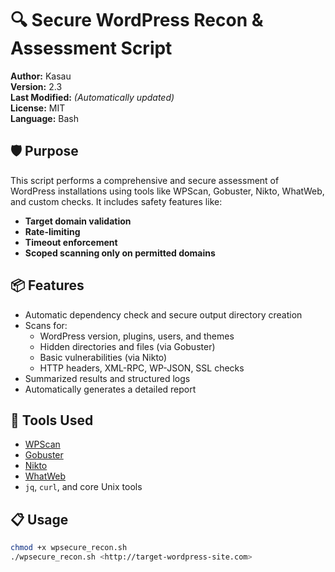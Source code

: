 # 🔍 Secure WordPress Recon & Assessment Script

**Author:** Kasau  
**Version:** 2.3  
**Last Modified:** *(Automatically updated)*  
**License:** MIT  
**Language:** Bash  

## 🛡️ Purpose

This script performs a comprehensive and secure assessment of WordPress installations using tools like WPScan, Gobuster, Nikto, WhatWeb, and custom checks. It includes safety features like:

- **Target domain validation**
- **Rate-limiting**
- **Timeout enforcement**
- **Scoped scanning only on permitted domains**

## 📦 Features

- Automatic dependency check and secure output directory creation
- Scans for:
  - WordPress version, plugins, users, and themes
  - Hidden directories and files (via Gobuster)
  - Basic vulnerabilities (via Nikto)
  - HTTP headers, XML-RPC, WP-JSON, SSL checks
- Summarized results and structured logs
- Automatically generates a detailed report

## 🧰 Tools Used

- [WPScan](https://github.com/wpscanteam/wpscan)
- [Gobuster](https://github.com/OJ/gobuster)
- [Nikto](https://github.com/sullo/nikto)
- [WhatWeb](https://github.com/urbanadventurer/WhatWeb)
- `jq`, `curl`, and core Unix tools

## 📋 Usage

```bash
chmod +x wpsecure_recon.sh
./wpsecure_recon.sh <http://target-wordpress-site.com>
